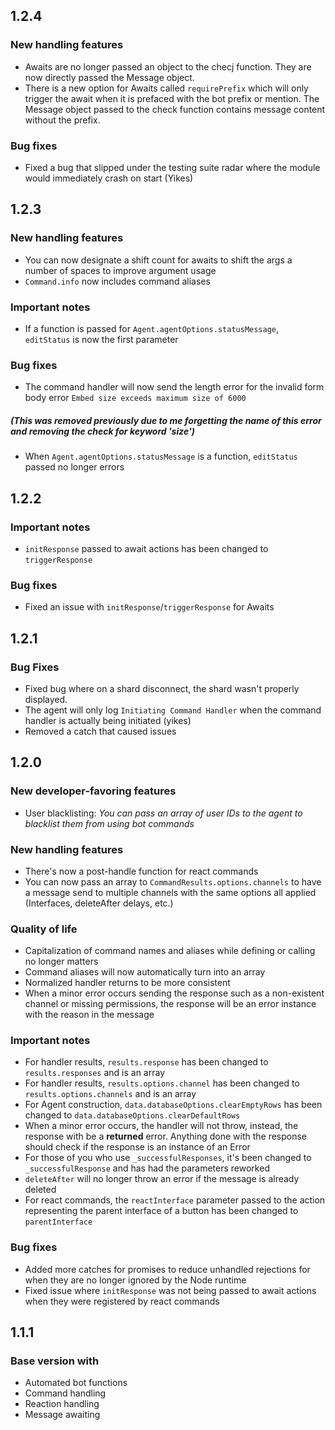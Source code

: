 1.2.4
-
### **New handling features**
- Awaits are no longer passed an object to the checj function. They are now directly passed the Message object.
- There is a new option for Awaits called `requirePrefix` which will only trigger the await when it is prefaced with the bot prefix or mention. The Message object passed to the check function contains message content without the prefix.

### **Bug fixes**
- Fixed a bug that slipped under the testing suite radar where the module would immediately crash on start (Yikes)

1.2.3
-
### **New handling features**
- You can now designate a shift count for awaits to shift the args a number of spaces to improve argument usage
- `Command.info` now includes command aliases

### **Important notes**
- If a function is passed for `Agent.agentOptions.statusMessage`, `editStatus` is now the first parameter

### **Bug fixes**
- The command handler will now send the length error for the invalid form body error `Embed size exceeds maximum size of 6000`
##### (This was removed previously due to me forgetting the name of this error and removing the check for keyword 'size')
- When `Agent.agentOptions.statusMessage` is a function, `editStatus` passed no longer errors

1.2.2
-
### **Important notes**

- `initResponse` passed to await actions has been changed to `triggerResponse`

### **Bug fixes**

- Fixed an issue with `initResponse`/`triggerResponse` for Awaits

1.2.1
-
### **Bug Fixes**

- Fixed bug where on a shard disconnect, the shard wasn't properly displayed.
- The agent will only log `Initiating Command Handler` when the command handler is actually being initiated (yikes)
- Removed a catch that caused issues

1.2.0
-
### **New developer-favoring features**

- User blacklisting: *You can pass an array of user IDs to the agent to blacklist them from using bot commands*

### **New handling features**

- There's now a post-handle function for react commands
- You can now pass an array to `CommandResults.options.channels` to have a message send to multiple channels with the same options all applied (Interfaces, deleteAfter delays, etc.)

### **Quality of life**

- Capitalization of command names and aliases while defining or calling no longer matters
- Command aliases will now automatically turn into an array
- Normalized handler returns to be more consistent
- When a minor error occurs sending the response such as a non-existent channel or missing permissions, the response will be an error instance with the reason in the message

### **Important notes**

- For handler results, `results.response` has been changed to `results.responses` and is an array
- For handler results, `results.options.channel` has been changed to `results.options.channels` and is an array
- For Agent construction, `data.databaseOptions.clearEmptyRows` has been changed to `data.databaseOptions.clearDefaultRows`
- When a minor error occurs, the handler will not throw, instead, the response with be a **returned** error. Anything done with the response should check if the response is an instance of an Error
- For those of you who use `_successfulResponses`, it's been changed to `_successfulResponse` and has had the parameters reworked
- `deleteAfter` will no longer throw an error if the message is already deleted
- For react commands, the `reactInterface` parameter passed to the action representing the parent interface of a button has been changed to `parentInterface`

### **Bug fixes**

- Added more catches for promises to reduce unhandled rejections for when they are no longer ignored by the Node runtime
- Fixed issue where `initResponse` was not being passed to await actions when they were registered by react commands

1.1.1
-
### **Base version with**

- Automated bot functions
- Command handling
- Reaction handling
- Message awaiting